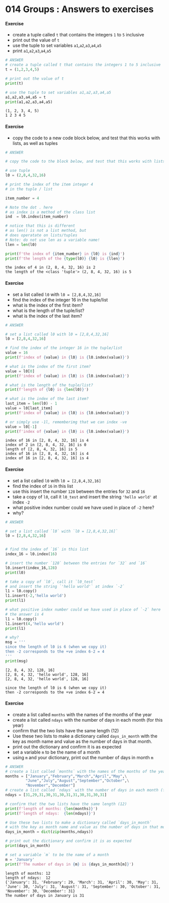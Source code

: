 # 014 Groups : Answers to exercises

#### Exercise

* create a tuple called `t` that contains the integers `1` to `5` inclusive
* print out the value of `t`
* use the tuple to set variables `a1`,`a2`,`a3`,`a4`,`a5`
* print  `a1`,`a2`,`a3`,`a4`,`a5`


```python
# ANSWER
# create a tuple called t that contains the integers 1 to 5 inclusive
t = (1,2,3,4,5)

# print out the value of t
print(t)

# use the tuple to set variables a1,a2,a3,a4,a5
a1,a2,a3,a4,a5 = t
print(a1,a2,a3,a4,a5)
```

    (1, 2, 3, 4, 5)
    1 2 3 4 5


#### Exercise

* copy the code to a new code block below, and test that this works with lists, as well as tuples


```python
# ANSWER

# copy the code to the block below, and test that this works with lists, as well as tuples

# use tuple
l0 = (2,8,4,32,16)

# print the index of the item integer 4 
# in the tuple / list

item_number = 4

# Note the dot . here
# as index is a method of the class list
ind  = l0.index(item_number)

# notice that this is different
# as len() is not a list method, but 
# does operatate on lists/tuples
# Note: do not use len as a variable name!
llen = len(l0)

print(f'the index of {item_number} in {l0} is {ind}')
print(f'the length of the {type(l0)} {l0} is {llen}')
```

    the index of 4 in (2, 8, 4, 32, 16) is 2
    the length of the <class 'tuple'> (2, 8, 4, 32, 16) is 5


#### Exercise

* set a list called `l0` with `l0 = [2,8,4,32,16]`
* find the index of the integer 16 in the tuple/list
* what is the index of the first item?
* what is the length of the tuple/list?
* what is the index of the last item?


```python
# ANSWER

# set a list called l0 with l0 = [2,8,4,32,16]
l0 = [2,8,4,32,16]

# find the index of the integer 16 in the tuple/list
value = 16
print(f'index of {value} in {l0} is {l0.index(value)}')

# what is the index of the first item?
value = l0[0]
print(f'index of {value} in {l0} is {l0.index(value)}')

# what is the length of the tuple/list?
print(f'length of {l0} is {len(l0)}')

# what is the index of the last item?
last_item = len(l0) - 1
value = l0[last_item]
print(f'index of {value} in {l0} is {l0.index(value)}')

# or simply use -1l, rememberimg that we can index -ve
value = l0[-1]
print(f'index of {value} in {l0} is {l0.index(value)}')
```

    index of 16 in [2, 8, 4, 32, 16] is 4
    index of 2 in [2, 8, 4, 32, 16] is 0
    length of [2, 8, 4, 32, 16] is 5
    index of 16 in [2, 8, 4, 32, 16] is 4
    index of 16 in [2, 8, 4, 32, 16] is 4


#### Exercise

* set a list called `l0` with `l0 = [2,8,4,32,16]`
* find the index of `16` in this list
* use this insert the number `128` between the entries for `32` and `16`
* take a copy of `l0`, call it `l0_test` and insert the string `'hello world'` at index `-2`
* what positive index number could we have used in place of `-2` here?
* why?


```python
# ANSWER

# set a list called `l0` with `l0 = [2,8,4,32,16]`
l0 = [2,8,4,32,16]


# find the index of `16` in this list
index_16 = l0.index(16)

# insert the number `128` between the entries for `32` and `16`
l0.insert(index_16,128)
print(l0)

# take a copy of `l0`, call it `l0_test` 
# and insert the string `'hello world'` at index `-2`
l1 = l0.copy()
l1.insert(-2,'hello world')
print(l1)

# what positive index number could we have used in place of `-2` here
# the answer is 4
l1 = l0.copy()
l1.insert(4,'hello world')
print(l1)

# why?
msg = '''
since the length of l0 is 6 (when we copy it)
then -2 corresponds to the +ve index 6-2 = 4
'''
print(msg)
```

    [2, 8, 4, 32, 128, 16]
    [2, 8, 4, 32, 'hello world', 128, 16]
    [2, 8, 4, 32, 'hello world', 128, 16]
    
    since the length of l0 is 6 (when we copy it)
    then -2 corresponds to the +ve index 6-2 = 4
    


#### Exercise

* create a list called `months` with the names of the months of the year
* create a list called `ndays` with the number of days in each month (for this year)
* confirm that the two lists have the same length (12)
* Use these two lists to make a dictionary called `days_in_month` with the key as month name and value as the number of days in that month.
* print out the dictionary and confirm it is as expected
* set a variable `m` to be the name of a month
* using `m` and your dictionary, print out the number of days in month `m`


```python
# ANSWER
# create a list called `months` with the names of the months of the year
months = ["January","February","March","April","May",\
         "June","July","August","September","October",\
         "November","December"]
# create a list called `ndays` with the number of days in each month (for this year)
ndays = [31,29,31,30,31,30,31,31,30,31,30,31]

# confirm that the two lists have the same length (12)
print(f'length of months: {len(months)}')
print(f'length of ndays:  {len(ndays)}')

# Use these two lists to make a dictionary called `days_in_month` 
# with the key as month name and value as the number of days in that month.
days_in_month = dict(zip(months,ndays))

# print out the dictionary and confirm it is as expected
print(days_in_month)

# set a variable `m` to be the name of a month
m = 'January'
print(f'The number of days in {m} is {days_in_month[m]}')
```

    length of months: 12
    length of ndays:  12
    {'January': 31, 'February': 29, 'March': 31, 'April': 30, 'May': 31, 'June': 30, 'July': 31, 'August': 31, 'September': 30, 'October': 31, 'November': 30, 'December': 31}
    The number of days in January is 31

